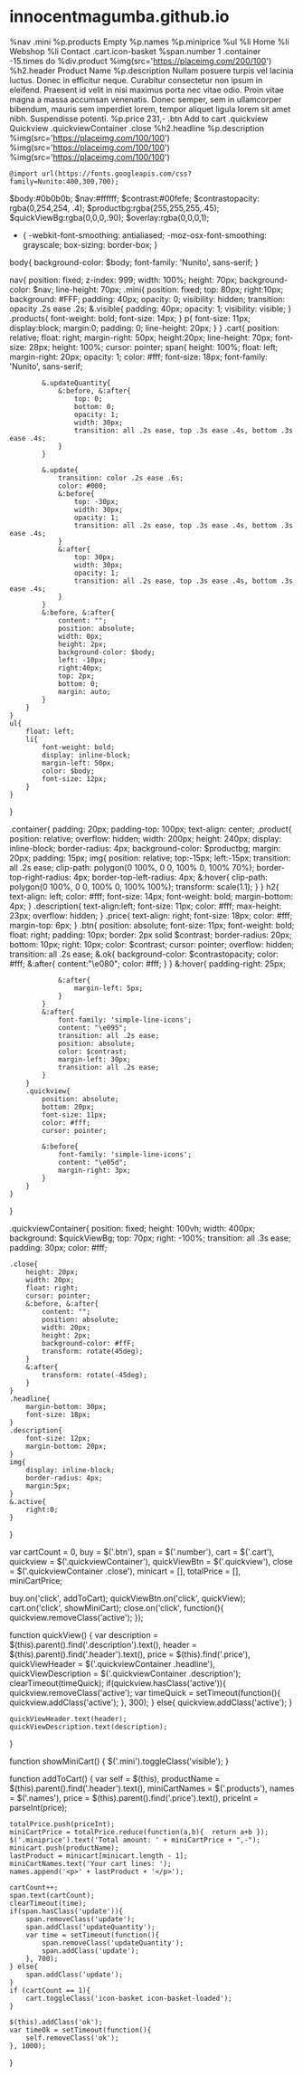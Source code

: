 # innocentmagumba.github.io

<!DOCTYPE html>
<html lang="en-US">
  
    
  
  
  
  
  
  
  
  
  
  
  
  
  
  %nav
	.mini
		%p.products Empty
		%p.names
		%p.miniprice
	%ul
		%li Home
		%li Webshop
		%li Contact
	.cart.icon-basket
		%span.number 1
.container
	-15.times do
		%div.product
			%img(src='https://placeimg.com/200/100')
			%h2.header Product Name
			%p.description Nullam posuere turpis vel lacinia luctus. Donec in efficitur neque. Curabitur consectetur non ipsum in eleifend. Praesent id velit in nisi maximus porta nec vitae odio. Proin vitae magna a massa accumsan venenatis. Donec semper, sem in ullamcorper bibendum, mauris sem imperdiet lorem, tempor aliquet ligula lorem sit amet nibh. Suspendisse potenti.
			%p.price 231,-
			.btn Add to cart
			.quickview Quickview
.quickviewContainer
	.close
	%h2.headline
	%p.description
	%img(src='https://placeimg.com/100/100')
	%img(src='https://placeimg.com/100/100')
	%img(src='https://placeimg.com/100/100')
	
	
	
	
	
	
	
	
	
	
	@import url(https://fonts.googleapis.com/css?family=Nunito:400,300,700);

$body:#0b0b0b;
$nav:#ffffff;
$contrast:#00fefe;
$contrastopacity: rgba(0,254,254, .4);
$productbg:rgba(255,255,255,.45);
$quickViewBg:rgba(0,0,0,.90);
$overlay:rgba(0,0,0,1);

* {
	-webkit-font-smoothing: antialiased;
	-moz-osx-font-smoothing: grayscale;
	box-sizing: border-box;
}

body{
	background-color: $body;
	font-family: 'Nunito', sans-serif;
}

nav{
	position: fixed;
	z-index: 999;
	width: 100%;
	height: 70px;
	background-color: $nav;
	line-height: 70px;
	.mini{
		position: fixed;
		top: 80px;
		right:10px;
		background: #FFF;
		padding: 40px;
		opacity: 0;
		visibility: hidden;
		transition: opacity .2s ease .2s;
		&.visible{
			padding: 40px;
			opacity: 1;
			visibility: visible;
		}
		.products{
			font-weight: bold;
			font-size: 14px;
		}
		p{
			font-size: 11px;
			display:block;
			margin:0;
			padding: 0;
			line-height: 20px;
		}
	}
	.cart{
		position: relative;
		float: right;
		margin-right: 50px;
		height:20px;
		line-height: 70px;
		font-size: 28px;
		height: 100%;
		cursor: pointer;
		span{
			height: 100%;
			float: left;
			margin-right: 20px;
			opacity: 1;
			color: #fff;
			font-size: 18px;
			font-family: 'Nunito', sans-serif;
			
			&.updateQuantity{
				&:before, &:after{
					top: 0;
					bottom: 0;
					opacity: 1;
					width: 30px;
					transition: all .2s ease, top .3s ease .4s, bottom .3s ease .4s;
				}
			} 
			
			&.update{
				transition: color .2s ease .6s;
				color: #000;
				&:before{
					top: -30px;
					width: 30px;
					opacity: 1;
					transition: all .2s ease, top .3s ease .4s, bottom .3s ease .4s;
				}
				&:after{
					top: 30px;
					width: 30px;
					opacity: 1;
					transition: all .2s ease, top .3s ease .4s, bottom .3s ease .4s;
				}
			}
			&:before, &:after{
				content: "";
				position: absolute;
				width: 0px;
				height: 2px;
				background-color: $body;
				left: -10px;
				right:40px;
				top: 2px;
				bottom: 0;
				margin: auto;
			}
		}
	}
	ul{
		float: left;
		li{
			font-weight: bold;
			display: inline-block;
			margin-left: 50px;
			color: $body;
			font-size: 12px;
		}
	}
}

.container{
	padding: 20px;
	padding-top: 100px;
	text-align: center;
	.product{
		position: relative;
		overflow: hidden;
		width: 200px;
		height: 240px;
		display: inline-block;
		border-radius: 4px;
		background-color: $productbg;
		margin: 20px;
		padding: 15px;
		img{
			position: relative;
			top:-15px;
			left:-15px;
			transition: all .2s ease;
			clip-path: polygon(0 100%, 0 0, 100% 0, 100% 70%);
			border-top-right-radius: 4px;
			border-top-left-radius: 4px;
			&:hover{
				clip-path: polygon(0 100%, 0 0, 100% 0, 100% 100%);
				transform: scale(1.1);
			}
		}
		h2{
			text-align: left;
			color: #fff;
			font-size: 14px;
			font-weight: bold;
			margin-bottom: 4px;
		}
		.description{
			text-align:left;
			font-size: 11px;
			color: #fff;
			max-height: 23px;
			overflow: hidden;
		}
		.price{
			text-align: right;
			font-size: 18px;
			color: #fff;
			margin-top: 6px;
		}
		.btn{
			position: absolute;
			font-size: 11px;
			font-weight: bold;
			float: right;
			padding: 10px;
			border: 2px solid $contrast;
			border-radius: 20px;
			bottom: 10px;
			right: 10px;
			color: $contrast;
			cursor: pointer;
			overflow: hidden;
			transition: all .2s ease;
			&.ok{
				background-color: $contrastopacity;
				color: #fff;
				&:after{
					content:"\e080";
					color: #fff;
				}
			}
			&:hover{
				padding-right: 25px;
				
				&:after{
					margin-left: 5px;
				}
			}
			&:after{
				font-family: 'simple-line-icons';
				content: "\e095";
				transition: all .2s ease;
				position: absolute;
				color: $contrast;
				margin-left: 30px;
				transition: all .2s ease;
			}
		}
		.quickview{
			position: absolute;
			bottom: 20px;
			font-size: 11px;
			color: #fff;
			cursor: pointer;
			
			&:before{
				font-family: 'simple-line-icons';
				content: "\e05d";
				margin-right: 3px;
			}
		}
	}
}

.quickviewContainer{
	position: fixed;
	height: 100vh;
	width: 400px;
	background: $quickViewBg;
	top: 70px;
	right: -100%;
	transition: all .3s ease;
	padding: 30px;
	color: #fff;
	
	.close{
		height: 20px;
		width: 20px;
		float: right;
		cursor: pointer;
		&:before, &:after{
			content: "";
			position: absolute;
			width: 20px;
			height: 2px;
			background-color: #ffF;
			transform: rotate(45deg);
		}
		&:after{
			transform: rotate(-45deg);
		}
	}
	.headline{
		margin-bottom: 30px;
		font-size: 18px;
	}
	.description{
		font-size: 12px;
		margin-bottom: 20px;
	}
	img{
		display: inline-block;
		border-radius: 4px;
		margin:5px;
	}
	&.active{
		right:0;
	}
}










var cartCount = 0,
	 buy = $('.btn'),
	 span = $('.number'),
	 cart = $('.cart'),
	 quickview = $('.quickviewContainer'),
	 quickViewBtn = $('.quickview'),
	 close = $('.quickviewContainer .close'),
	 minicart = [],
	 totalPrice = [],
	 miniCartPrice;

buy.on('click', addToCart);
quickViewBtn.on('click', quickView);
cart.on('click', showMiniCart);
close.on('click', function(){
	quickview.removeClass('active');
});

function quickView() {
	var description = $(this).parent().find('.description').text(),
		 header = $(this).parent().find('.header').text(),
		 price = $(this).find('.price'),
		 quickViewHeader = $('.quickviewContainer .headline'),
		 quickViewDescription = $('.quickviewContainer .description');
	clearTimeout(timeQuick);
		if(quickview.hasClass('active')){
			quickview.removeClass('active');
			var timeQuick = setTimeout(function(){
				quickview.addClass('active');
			}, 300);
		} else{
			quickview.addClass('active');
		}
	
	quickViewHeader.text(header);
	quickViewDescription.text(description);
}

function showMiniCart() {
	$('.mini').toggleClass('visible');
}

function addToCart() {
	var self = $(this),
		 productName = $(this).parent().find('.header').text(),
		 miniCartNames = $('.products'),
		 names = $('.names'),
		 price = $(this).parent().find('.price').text(),
		 priceInt = parseInt(price);
	
	totalPrice.push(priceInt);
	miniCartPrice = totalPrice.reduce(function(a,b){  return a+b });
	$('.miniprice').text('Total amount: ' + miniCartPrice + ",-");
	minicart.push(productName);
	lastProduct = minicart[minicart.length - 1];
	miniCartNames.text('Your cart lines: ');
	names.append('<p>' + lastProduct + '</p>');
	
	cartCount++;
	span.text(cartCount);
	clearTimeout(time);
	if(span.hasClass('update')){
		span.removeClass('update');
		span.addClass('updateQuantity');
		var time = setTimeout(function(){
			span.removeClass('updateQuantity');
			span.addClass('update');
		}, 700);
	} else{
		span.addClass('update');
	}
	if (cartCount == 1){
		cart.toggleClass('icon-basket icon-basket-loaded');
	}
	
	$(this).addClass('ok');
	var timeOk = setTimeout(function(){
		self.removeClass('ok');
	}, 1000);
}






  
</html>
